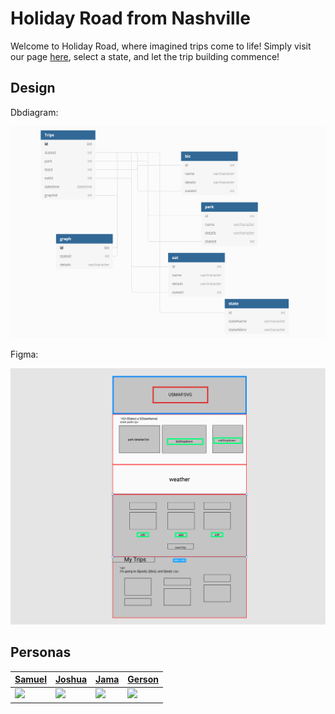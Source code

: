 # Holiday Road from Nashville

Welcome to Holiday Road, where imagined trips come to life! Simply visit our page [here](https://nss-day-cohort-51.github.io/holiday-road-everglades-wranglers/), select a state, and let the trip building commence!

## Design
Dbdiagram:

![dbdiagram](./images/img1.png)

Figma:

![figma](./images/img2.png)

## Personas

| [Samuel](https://ca.slack-edge.com/T03F2SDTJ-U027HM3AC7M-13e6bcf30b90-512) | [Joshua](https://ca.slack-edge.com/T03F2SDTJ-U01U1HF7TUK-ef0522170e0b-512) | [Jama](https://ca.slack-edge.com/T03F2SDTJ-U0282KKA087-d63a043df772-512) | [Gerson](https://ca.slack-edge.com/T03F2SDTJ-U02946ZCQ7N-e41b917f3b14-512)
| -- | -- | -- | -- |
|![](https://ca.slack-edge.com/T03F2SDTJ-U027HM3AC7M-13e6bcf30b90-512) | ![](https://ca.slack-edge.com/T03F2SDTJ-U01U1HF7TUK-ef0522170e0b-512)| ![](https://ca.slack-edge.com/T03F2SDTJ-U0282KKA087-d63a043df772-512) | ![](https://ca.slack-edge.com/T03F2SDTJ-U02946ZCQ7N-e41b917f3b14-512)